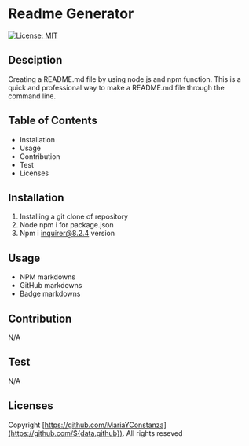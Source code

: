 # Readme Generator

[![License: MIT](https://img.shields.io/badge/License-MIT-yellow.svg)](https://opensource.org/licenses/MIT)

## Desciption
Creating a README.md file by using node.js and npm function. This is a quick and professional way to make a README.md file through the command line.

## Table of Contents
- Installation
- Usage
- Contribution
- Test
- Licenses

## Installation
1. Installing a git clone of repository
2. Node npm i for package.json
3. Npm i inquirer@8.2.4 version

## Usage
- NPM markdowns
- GitHub markdowns
- Badge markdowns

## Contribution
N/A

## Test
N/A

## Licenses
Copyright [https://github.com/MariaYConstanza](https://github.com/${data.github}). All rights reseved
